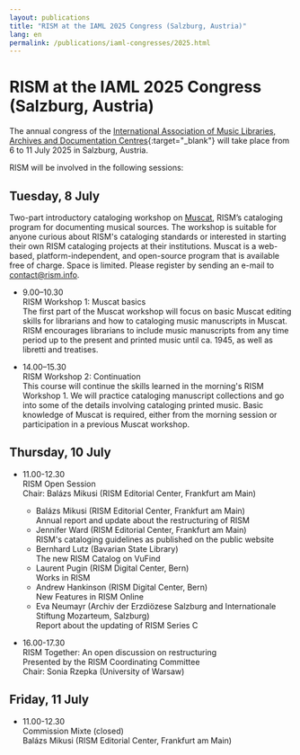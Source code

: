 ```yaml
---
layout: publications
title: "RISM at the IAML 2025 Congress (Salzburg, Austria)"
lang: en
permalink: /publications/iaml-congresses/2025.html
---
```


# RISM at the IAML 2025 Congress (Salzburg, Austria)  

The annual congress of the [International Association of Music Libraries, Archives and Documentation Centres](https://www.iaml.info/congresses/2025-salzburg){:target="_blank"} will take place from 6 to 11 July 2025 in Salzburg, Austria.

RISM will be involved in the following sessions:

## Tuesday, 8 July       
Two-part introductory cataloging workshop on [Muscat](/community/muscat.html), RISM’s cataloging program for documenting musical sources. The workshop is suitable for anyone curious about RISM's cataloging standards or interested in starting their own RISM cataloging projects at their institutions. Muscat is a web-based, platform-independent, and open-source program that is available free of charge. Space is limited. Please register by sending an e-mail to [contact@rism.info](mailto:contact@rism.info).

- 9.00–10.30       
RISM Workshop 1: Muscat basics   
The first part of the Muscat workshop will focus on basic Muscat editing skills for librarians and how to cataloging music manuscripts in Muscat. RISM encourages librarians to include music manuscripts from any time period up to the present and printed music until ca. 1945, as well as libretti and treatises.   

- 14.00–15.30   
RISM Workshop 2: Continuation  
This course will continue the skills learned in the morning's RISM Workshop 1. We will practice cataloging manuscript collections and go into some of the details involving cataloging printed music. Basic knowledge of Muscat is required, either from the morning session or participation in a previous Muscat workshop.

## Thursday, 10 July    

- 11.00-12.30  
RISM Open Session  
Chair: Balázs Mikusi (RISM Editorial Center, Frankfurt am Main)   
  - Balázs Mikusi (RISM Editorial Center, Frankfurt am Main)  
  Annual report and update about the restructuring of RISM   
  - Jennifer Ward (RISM Editorial Center, Frankfurt am Main)  
  RISM's cataloging guidelines as published on the public website  
  - Bernhard Lutz (Bavarian State Library)  
  The new RISM Catalog on VuFind
  - Laurent Pugin (RISM Digital Center, Bern)  
  Works in RISM  
  - Andrew Hankinson (RISM Digital Center, Bern)  
  New Features in RISM Online  
  - Eva Neumayr (Archiv der Erzdiözese Salzburg and Internationale Stiftung
  Mozarteum, Salzburg)  
  Report about the updating of RISM Series C  

- 16.00-17.30  
RISM Together: An open discussion on restructuring  
Presented by the RISM Coordinating Committee  
Chair: Sonia Rzepka (University of Warsaw)    

## Friday, 11 July    

- 11.00-12.30  
Commission Mixte (closed)  
Balázs Mikusi (RISM Editorial Center, Frankfurt am Main)      

